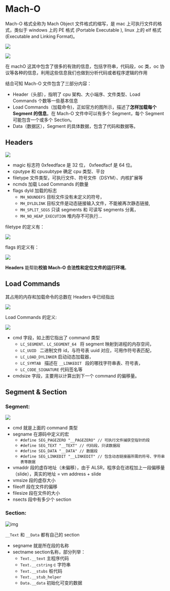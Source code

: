 



# Mach-O 

Mach-O 格式全称为 Mach Object 文件格式的缩写，是 mac 上可执行文件的格式，类似于 windows 上的 PE 格式 (Portable Executable ), linux 上的 elf 格式 (Executable and Linking Format)。



![](http://sylarimage.oss-cn-shenzhen.aliyuncs.com/2019-12-02-A4-2.png)

![](http://sylarimage.oss-cn-shenzhen.aliyuncs.com/2019-12-02-100546.png)

在 machO 这其中包含了很多的有效的信息，包括字符串，代码段，oc 类，oc 协议等各种的信息，利用这些信息我们也做到分析代码或者程序逻辑的作用

结合可知 Mach-O 文件包含了三部分内容：

- Header（头部），指明了 cpu 架构、大小端序、文件类型、Load Commands 个数等一些基本信息
- Load Commands（加载命令)，正如官方的图所示，描述了**怎样加载每个 Segment 的信息**。在 Mach-O 文件中可以有多个 Segment，每个 Segment 可能包含一个或多个 Section。
- Data（数据区），Segment 的具体数据，包含了代码和数据等。



## Headers

![](http://sylarimage.oss-cn-shenzhen.aliyuncs.com/2019-12-03-024432.jpg)

- magic 标志符 0xfeedface 是 32 位， 0xfeedfacf 是 64 位。
- cputype 和 cpusubtype 确定 cpu 类型、平台
- filetype 文件类型，可执行文件、符号文件（DSYM）、内核扩展等
- ncmds 加载 Load Commands 的数量
- flags dyld 加载的标志
  - `MH_NOUNDEFS` 目标文件没有未定义的符号，
  - `MH_DYLDLINK` 目标文件是动态链接输入文件，不能被再次静态链接,
  - `MH_SPLIT_SEGS` 只读 segments 和 可读写 segments 分离，
  - `MH_NO_HEAP_EXECUTION` 堆内存不可执行…



filetype 的定义有：

![](http://sylarimage.oss-cn-shenzhen.aliyuncs.com/2019-12-03-024558.jpg)

flags 的定义有：

![](http://sylarimage.oss-cn-shenzhen.aliyuncs.com/2019-12-03-030256.jpg)



**Headers** 能帮助**校验 Mach-O 合法性和定位文件的运行环境**。



## Load Commands

其占用的内存和加载命令的总数在 Headers 中已经指出

![](http://sylarimage.oss-cn-shenzhen.aliyuncs.com/2019-12-03-032034.jpg)

Load Commands 的定义:

![](http://sylarimage.oss-cn-shenzhen.aliyuncs.com/2019-12-03-032102.jpg)

- cmd 字段，如上图它指出了 command 类型
  - `LC_SEGMENT、LC_SEGMENT_64 ` 将 segment 映射到进程的内存空间，
  - `LC_UUID ` 二进制文件 id，与符号表 uuid 对应，可用作符号表匹配，
  - `LC_LOAD_DYLINKER` 启动动态加载器，
  - `LC_SYMTAB ` 描述在 `__LINKEDIT ` 段的哪找字符串表、符号表，
  - `LC_CODE_SIGNATURE` 代码签名等
- cmdsize 字段，主要用以计算出到下一个 command 的偏移量。



## Segment & Section

### Segment:

![](http://sylarimage.oss-cn-shenzhen.aliyuncs.com/2019-12-24-023022.jpg)

- cmd 就是上面的 command 类型
- segname 在源码中定义的宏
  - `#define SEG_PAGEZERO "__PAGEZERO" // 可执行文件捕获空指针的段 `
  - `#define SEG_TEXT "__TEXT" // 代码段，只读数据段 `
  - `#define SEG_DATA "__DATA" // 数据段 `
  - `#define SEG_LINKEDIT "__LINKEDIT" // 包含动态链接器所需的符号、字符串表等数据 `
- vmaddr 段的虚存地址（未偏移），由于 ALSR，程序会在进程加上一段偏移量（slide），真实的地址 = vm address + slide
- vmsize 段的虚存大小
- fileoff 段在文件的偏移
- filesize 段在文件的大小
- nsects 段中有多少个 section



### Section:

![img](http://sylarimage.oss-cn-shenzhen.aliyuncs.com/2019-12-24-031209.png)

`__Text` 和 `__Data` 都有自己的 section

- segname 就是所在段的名称
- sectname section名称，部分列举：
  - `Text.__text` 主程序代码
  - `Text.__cstring` c 字符串
  - `Text.__stubs` 桩代码
  - `Text.__stub_helper`
  - `Data.__data` 初始化可变的数据